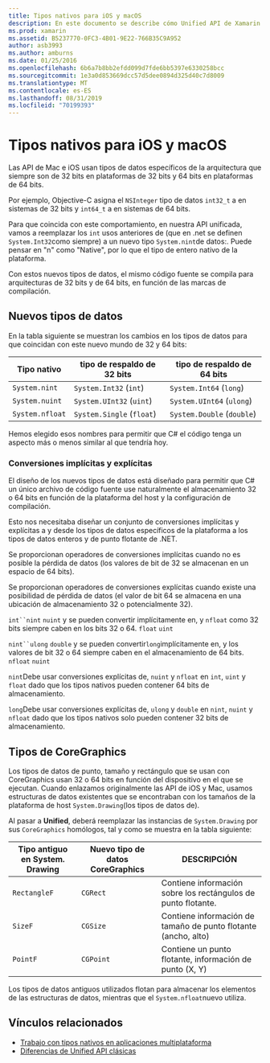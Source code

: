 ```yaml
---
title: Tipos nativos para iOS y macOS
description: En este documento se describe cómo Unified API de Xamarin asigna tipos .NET a tipos nativos de 32 bits y 64 bits, según sea necesario en función de la arquitectura de destino de la compilación.
ms.prod: xamarin
ms.assetid: B5237770-0FC3-4B01-9E22-766B35C9A952
author: asb3993
ms.author: amburns
ms.date: 01/25/2016
ms.openlocfilehash: 6b6a7b8bb2efdd099d7fde6bb5397e6330258bcc
ms.sourcegitcommit: 1e3a0d853669dcc57d5dee0894d325d40c7d8009
ms.translationtype: MT
ms.contentlocale: es-ES
ms.lasthandoff: 08/31/2019
ms.locfileid: "70199393"
---
```

# <a name="native-types-for-ios-and-macos"></a>Tipos nativos para iOS y macOS

Las API de Mac e iOS usan tipos de datos específicos de la arquitectura que siempre son de 32 bits en plataformas de 32 bits y 64 bits en plataformas de 64 bits.

Por ejemplo, Objective-C asigna el `NSInteger` tipo de datos `int32_t` a en sistemas de 32 bits y `int64_t` a en sistemas de 64 bits.

Para que coincida con este comportamiento, en nuestra API unificada, vamos a reemplazar los `int` usos anteriores de (que en .net se definen `System.Int32`como siempre) a un nuevo tipo `System.nint`de datos:. Puede pensar en "n" como "Native", por lo que el tipo de entero nativo de la plataforma.

Con estos nuevos tipos de datos, el mismo código fuente se compila para arquitecturas de 32 bits y de 64 bits, en función de las marcas de compilación.

## <a name="new-data-types"></a>Nuevos tipos de datos

En la tabla siguiente se muestran los cambios en los tipos de datos para que coincidan con este nuevo mundo de 32 y 64 bits:

|Tipo nativo|tipo de respaldo de 32 bits|tipo de respaldo de 64 bits|
|--- |--- |--- |
|`System.nint`|`System.Int32` (`int`)|`System.Int64` (`long`)|
|`System.nuint`|`System.UInt32` (`uint`)|`System.UInt64` (`ulong`)|
|`System.nfloat`|`System.Single` (`float`)|`System.Double` (`double`)|

Hemos elegido esos nombres para permitir que C# el código tenga un aspecto más o menos similar al que tendría hoy.

### <a name="implicit-and-explicit-conversions"></a>Conversiones implícitas y explícitas

El diseño de los nuevos tipos de datos está diseñado para permitir que C# un único archivo de código fuente use naturalmente el almacenamiento 32 o 64 bits en función de la plataforma del host y la configuración de compilación.

Esto nos necesitaba diseñar un conjunto de conversiones implícitas y explícitas a y desde los tipos de datos específicos de la plataforma a los tipos de datos enteros y de punto flotante de .NET.

Se proporcionan operadores de conversiones implícitas cuando no es posible la pérdida de datos (los valores de bit de 32 se almacenan en un espacio de 64 bits).

Se proporcionan operadores de conversiones explícitas cuando existe una posibilidad de pérdida de datos (el valor de bit 64 se almacena en una ubicación de almacenamiento 32 o potencialmente 32).

`int``nint` `nuint` y se pueden convertir implícitamente en, y `nfloat` como 32 bits siempre caben en los bits 32 o 64. `float` `uint`

`nint``ulong` `double` y se pueden convertir`long`implícitamente en, y los valores de bit 32 o 64 siempre caben en el almacenamiento de 64 bits. `nfloat` `nuint`

`nint`Debe usar conversiones explícitas de, `nuint` y `nfloat` en `int`, `uint` y `float` dado que los tipos nativos pueden contener 64 bits de almacenamiento.

`long`Debe usar conversiones explícitas de, `ulong` y `double` en `nint`, `nuint` y `nfloat` dado que los tipos nativos solo pueden contener 32 bits de almacenamiento.

## <a name="coregraphics-types"></a>Tipos de CoreGraphics

Los tipos de datos de punto, tamaño y rectángulo que se usan con CoreGraphics usan 32 o 64 bits en función del dispositivo en el que se ejecutan.  Cuando enlazamos originalmente las API de iOS y Mac, usamos estructuras de datos existentes que se encontraban con los tamaños de la plataforma de host `System.Drawing`(los tipos de datos de).

Al pasar a **Unified**, deberá reemplazar las instancias de `System.Drawing` por sus `CoreGraphics` homólogos, tal y como se muestra en la tabla siguiente:

|Tipo antiguo en System. Drawing|Nuevo tipo de datos CoreGraphics|DESCRIPCIÓN|
|--- |--- |--- |
|`RectangleF`|`CGRect`|Contiene información sobre los rectángulos de punto flotante.|
|`SizeF`|`CGSize`|Contiene información de tamaño de punto flotante (ancho, alto)|
|`PointF`|`CGPoint`|Contiene un punto flotante, información de punto (X, Y)|

Los tipos de datos antiguos utilizados flotan para almacenar los elementos de las estructuras de datos, mientras que el `System.nfloat`nuevo utiliza.

## <a name="related-links"></a>Vínculos relacionados

- [Trabajo con tipos nativos en aplicaciones multiplataforma](~/cross-platform/macios/native-types-cross-platform.md)
- [Diferencias de Unified API clásicas](https://github.com/xamarin/release-notes-archive/blob/master/release-notes/ios/api_changes/classic-vs-unified-8.6.0/index.md)
